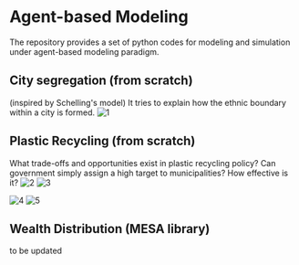 Agent-based Modeling
======================
The repository provides a set of python codes for modeling and simulation under agent-based modeling paradigm.

City segregation (from scratch)
----------------------
(inspired by Schelling's model)
It tries to explain how the ethnic boundary within a city is formed.
![1](https://user-images.githubusercontent.com/37578231/45921620-3d365c00-beb9-11e8-8f69-ce24d2c8e743.png)

Plastic Recycling (from scratch)
----------------------
What trade-offs and opportunities exist in plastic recycling policy? Can government simply assign a high target to municipalities? How effective is it?
![2](https://user-images.githubusercontent.com/37578231/45921660-e67d5200-beb9-11e8-90cc-178fb49c06d6.png) ![3](https://user-images.githubusercontent.com/37578231/45921659-e67d5200-beb9-11e8-9f24-e2eb08bcf5ad.png)

![4](https://user-images.githubusercontent.com/37578231/45921658-e67d5200-beb9-11e8-9aa5-a1664291060f.png)
![5](https://user-images.githubusercontent.com/37578231/45921657-e67d5200-beb9-11e8-96a0-e126219672f0.png)

Wealth Distribution (MESA library)
----------------------
to be updated
